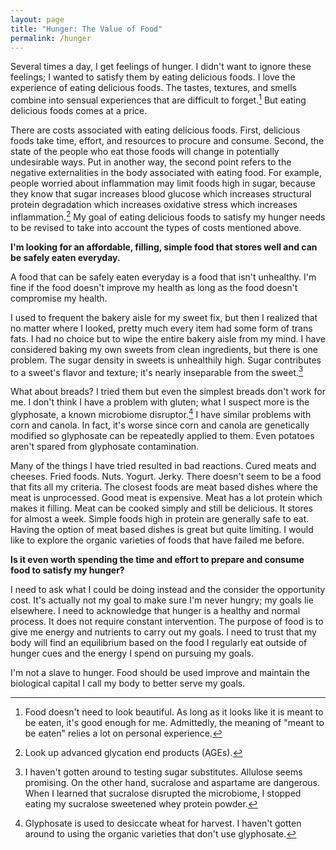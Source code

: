 ```yaml
---
layout: page
title: "Hunger: The Value of Food"
permalink: /hunger
---
```


Several times a day, I get feelings of hunger. I didn't want to ignore these feelings; I wanted to satisfy them by eating delicious foods. I love the experience of eating delicious foods. The tastes, textures, and smells combine into sensual experiences that are difficult to forget.[^1] But eating delicious foods comes at a price.

There are costs associated with eating delicious foods. First, delicious foods take time, effort, and resources to procure and consume. Second, the state of the people who eat those foods will change in potentially undesirable ways. Put in another way, the second point refers to the negative externalities in the body associated with eating food. For example, people worried about inflammation may limit foods high in sugar, because they know that sugar increases blood glucose which increases structural protein degradation which increases oxidative stress which increases inflammation.[^2] My goal of eating delicious foods to satisfy my hunger needs to be revised to take into account the types of costs mentioned above.

**I'm looking for an affordable, filling, simple food that stores well and can be safely eaten everyday.**

A food that can be safely eaten everyday is a food that isn't unhealthy. I'm fine if the food doesn't improve my health as long as the food doesn't compromise my health.

I used to frequent the bakery aisle for my sweet fix, but then I realized that no matter where I looked, pretty much every item had some form of trans fats. I had no choice but to wipe the entire bakery aisle from my mind. I have considered baking my own sweets from clean ingredients, but there is one problem. The sugar density in sweets is unhealthily high. Sugar contributes to a sweet's flavor and texture; it's nearly inseparable from the sweet.[^3]

What about breads? I tried them but even the simplest breads don't work for me. I don't think I have a problem with gluten; what I suspect more is the glyphosate, a known microbiome disruptor.[^4] I have similar problems with corn and canola. In fact, it's worse since corn and canola are genetically modified so glyphosate can be repeatedly applied to them. Even potatoes aren't spared from glyphosate contamination.

Many of the things I have tried resulted in bad reactions. Cured meats and cheeses. Fried foods. Nuts. Yogurt. Jerky. There doesn't seem to be a food that fits all my criteria. The closest foods are meat based dishes where the meat is unprocessed. Good meat is expensive. Meat has a lot protein which makes it filling. Meat can be cooked simply and still be delicious. It stores for almost a week. Simple foods high in protein are generally safe to eat. Having the option of meat based dishes is great but quite limiting. I would like to explore the organic varieties of foods that have failed me before.

**Is it even worth spending the time and effort to prepare and consume food to satisfy my hunger?**

I need to ask what I could be doing instead and the consider the opportunity cost. It's actually not my goal to make sure I'm never hungry; my goals lie elsewhere. I need to acknowledge that hunger is a healthy and normal process. It does not require constant intervention. The purpose of food is to give me energy and nutrients to carry out my goals. I need to trust that my body will find an equilibrium based on the food I regularly eat outside of hunger cues and the energy I spend on pursuing my goals.

I'm not a slave to hunger. Food should be used improve and maintain the biological capital I call my body to better serve my goals.

[^1]: Food doesn't need to look beautiful. As long as it looks like it is meant to be eaten, it's good enough for me. Admittedly, the meaning of "meant to be eaten" relies a lot on personal experience.

[^2]: Look up advanced glycation end products (AGEs).

[^3]: I haven't gotten around to testing sugar substitutes. Allulose seems promising. On the other hand, sucralose and aspartame are dangerous. When I learned that sucralose disrupted the microbiome, I stopped eating my sucralose sweetened whey protein powder.

[^4]: Glyphosate is used to desiccate wheat for harvest. I haven't gotten around to using the organic varieties that don't use glyphosate.